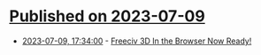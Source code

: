 # [Published on 2023-07-09](index.md)

* [2023-07-09, 17:34:00](https://games.slashdot.org/story/23/07/09/1634232/freeciv-3d-in-the-browser-now-ready?utm_source=rss1.0mainlinkanon&utm_medium=feed) - [Freeciv 3D In the Browser Now Ready!](https://games.slashdot.org/story/23/07/09/1634232/freeciv-3d-in-the-browser-now-ready?utm_source=rss1.0mainlinkanon&utm_medium=feed)
